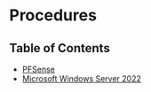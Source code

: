 # Procedures

## Table of Contents
- [PFSense](proc-pfsense.md)
- [Microsoft Windows Server 2022](#server2022)
